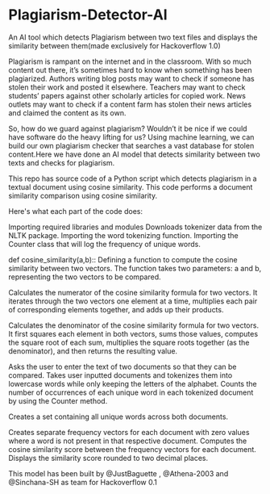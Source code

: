 # Plagiarism-Detector-AI
An AI tool which detects Plagiarism between two text files and displays the similarity between them(made exclusively for Hackoverflow 1.0)

Plagiarism is rampant on the internet and in the classroom. With so much content out there, it’s sometimes hard to know when something has been plagiarized. Authors writing blog posts may want to check if someone has stolen their work and posted it elsewhere. Teachers may want to check students’ papers against other scholarly articles for copied work. News outlets may want to check if a content farm has stolen their news articles and claimed the content as its own.

So, how do we guard against plagiarism? Wouldn’t it be nice if we could have software do the heavy lifting for us? Using machine learning, we can build our own plagiarism checker that searches a vast database for stolen content.Here we have done an AI model that detects similarity between two texts and checks for plagiarism.

This repo has source code of a Python script which detects plagiarism in a textual document using cosine similarity.
This code performs a document similarity comparison using cosine similarity.

Here's what each part of the code does:

 Importing required libraries and modules
 Downloads tokenizer data from the NLTK package.
 Importing the word tokenizing function.
 Importing the Counter class that will log the frequency of unique words.

def cosine_similarity(a,b):: Defining a function to compute the cosine similarity between two vectors. The function takes two parameters: a and b, representing the two vectors to be compared.

 Calculates the numerator of the cosine similarity formula for two vectors. It iterates through the two vectors one element at a time, multiplies each pair of corresponding elements together, and adds up their products.

Calculates the denominator of the cosine similarity formula for two vectors. It first squares each element in both vectors, sums those values, computes the square root of each sum, multiplies the square roots together (as the denominator), and then returns the resulting value.

Asks the user to enter the text of two documents so that they can be compared.
 Takes user inputted documents and tokenizes them into lowercase words while only keeping the letters of the alphabet.
 Counts the number of occurrences of each unique word in each tokenized document by using the Counter method.

Creates a set containing all unique words across both documents.

Creates separate frequency vectors for each document with zero values where a word is not present in that respective document. Computes the cosine similarity score between the frequency vectors for each document.
 Displays the similarity score rounded to two decimal places.
 
 This model has been built by @JustBaguette , @Athena-2003 and @Sinchana-SH as team for Hackoverflow 0.1
